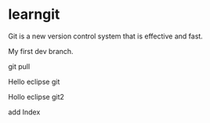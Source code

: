 # learngit
Git is a new version control system that is effective and fast.

My first dev branch.

git pull

Hello eclipse git

Hollo eclipse git2

add Index